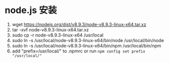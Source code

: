 # node.js 安装

1. wget https://nodejs.org/dist/v8.9.3/node-v8.9.3-linux-x64.tar.xz
2. tar -xvf node-v8.9.3-linux-x64.tar.xz
3. sudo cp -r node-v8.9.3-linux-x64 /usr/local
4. sudo ln -s /usr/local/node-v8.9.3-linux-x64/bin/node /usr/local/bin/node 
5. sudo ln -s /usr/local/node-v8.9.3-linux-x64/bin/npm /usr/local/bin/npm 
6. add "prefix=/usr/local/" to .npmrc or run `npm config set prefix "/usr/local/"`

